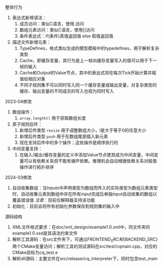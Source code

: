 整体行为

1. 表达式新增语法：
    1. 成员访问：类似C语言，使用.访问
    2. 数组元素访问：类似C语言，使用[]访问
    3. 条件表达式：if(条件)真值返回值 else 假值返回值
2. 描述文件新增元素：
    1. TypeDefines，格式类似生成的模型模板中的typedefines，用于解析复杂类型
    2. Cache，即缓存变量，其行为是上一帧向缓存变量写入的值可以用于下一帧的输入
    3. Cache和Output的Value节点，其中的表达式将在每次Tick开始计算并赋值给相应对象
    4. 不同子规则集不可以同时写入同一个缓存变量或输出变量，对复杂类型的缓存、输出变量的不同成员的写入也视为同时写入

2023-04修改

1. 数组操作：
   1. `array.length()` 用于获取数组长度
2. 原子规则后件：
   1. 新增后件类型 `resize` 用于调整数组大小，l是大于等于0的任意大小
   2. 新增后件类型 `push` 用于在数组尾部插入新元素
   3. 现在支持后件中的多个操作；这些操作是顺序执行的
3. 中间变量支持：
   1. 在输入/输出/缓存变量的定义中添加Value节点使其成为中间变量，中间变量可以有依赖关系但不能有循环依赖。推理机会自动根据依赖关系对赋值操作进行拓扑排序

2024-03修改

1. 自动收集数组：当Inputs中声明类型为数组而传入的实际类型为数组元素类型时，自动收集元素到数组中并在所有input完成后单独input自动收集的数组以覆盖错误值
   *注意*：目前仅解释器支持该功能
2. 初始化：目前会将所有初始化参数保存到规则集的输入中

源码结构

1. XML文件格式要求：在doc/xml_design/example1.0.xml中，同文件夹的example1.0.xsd是其语法约束文件
2. 解析工具源码：在src文件夹下，可通过${FRONTEND_SRC}和${BACKEND_SRC}两个CMake变量访问；解析工具的测试源码在src/test/cqmain.cpp，对应的CMake目标为cq_test.e
3. 解析dll源码：主要文件在src/release/cq_interpreter下，同时包含test_main
